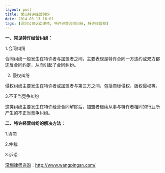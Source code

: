 ```yaml
---
layout: post
title: 常见特许经营纠纷
date: 2014-03-13 16:01
tags: [深圳公司诉讼律师, 特许经营合同纠纷, 特许经营权]
---
```

<strong>一、常见特许经营纠纷：</strong>

1.合同纠纷

合同纠纷一般发生在特许者与加盟者之间，主要表现是特许合同一方违约或双方都违反合同约定，从而引起了合同纠纷。

2. 侵权纠纷

侵权纠纷主要发生在特许者或加盟者与第三方之间，包括商标侵权、版权侵权等。

3.不正当竞争纠纷

这类纠纷主要发生在特许经营合同解除后，加盟者继续从事与特许者相同的行业所产生的不正当竞争纠纷。

<strong>二、特许经营纠纷的解决方法：</strong>

1.协商

2.仲裁

3.诉讼

<a href="http://www.wangpingan.com/">深圳律师咨询</a>：<a href="http://www.wangpingan.com/">http://www.wangpingan.com/</a>

